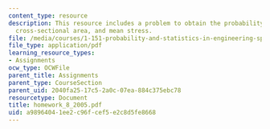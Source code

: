 ```yaml
---
content_type: resource
description: This resource includes a problem to obtain the probability density function,
  cross-sectional area, and mean stress.
file: /media/courses/1-151-probability-and-statistics-in-engineering-spring-2005/a98964041ee2c96fcef5e2c8d5fe8668_homework_8_2005.pdf
file_type: application/pdf
learning_resource_types:
- Assignments
ocw_type: OCWFile
parent_title: Assignments
parent_type: CourseSection
parent_uid: 2040fa25-17c5-2a0c-07ea-884c375ebc78
resourcetype: Document
title: homework_8_2005.pdf
uid: a9896404-1ee2-c96f-cef5-e2c8d5fe8668
---
```

